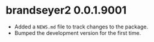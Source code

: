 # brandseyer2 0.0.1.9001

* Added a `NEWS.md` file to track changes to the package.
* Bumped the development version for the first time.

